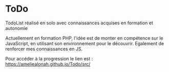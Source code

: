 # ToDo
TodoList réalisé en solo avec connaissances acquises en formation et autonomie

Actuellement en formation PHP, l'idée est de monter en compétence sur le JavaScript, en utilisant son environnement pour le découvrir. Egalement de renforcer mes connaissances en JS.

Pour accéder à la progression le lien est : https://ameliealonah.github.io/Todo/src/
